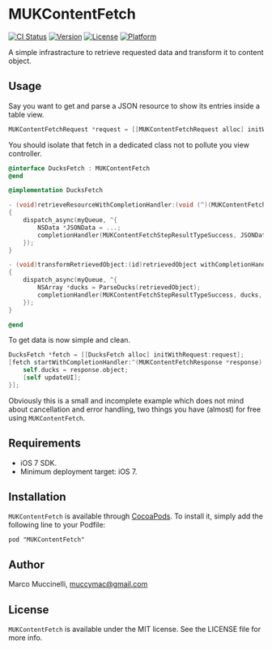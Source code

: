 # MUKContentFetch

[![CI Status](http://img.shields.io/travis/muccy/MUKContentFetch.svg?style=flat)](https://travis-ci.org/muccy/MUKContentFetch)
[![Version](https://img.shields.io/cocoapods/v/MUKContentFetch.svg?style=flat)](http://cocoadocs.org/docsets/MUKContentFetch)
[![License](https://img.shields.io/cocoapods/l/MUKContentFetch.svg?style=flat)](http://cocoadocs.org/docsets/MUKContentFetch)
[![Platform](https://img.shields.io/cocoapods/p/MUKContentFetch.svg?style=flat)](http://cocoadocs.org/docsets/MUKContentFetch)

A simple infrastracture to retrieve requested data and transform it to content object.

## Usage

Say you want to get and parse a JSON resource to show its entries inside a table view.

```objective-c
MUKContentFetchRequest *request = [[MUKContentFetchRequest alloc] initWithUserInfo:@{ MUKContentFetchRequestIntentUserInfoKey : MUKContentFetchRequestIntentOverwrite }];
```
	
You should isolate that fetch in a dedicated class not to pollute you view controller.

```objective-c
@interface DucksFetch : MUKContentFetch
@end

@implementation DucksFetch

- (void)retrieveResourceWithCompletionHandler:(void (^)(MUKContentFetchStepResultType resultType, id retrievedObject, NSError *error))completionHandler
{
	dispatch_async(myQueue, ^{
		NSData *JSONData = ...;
		completionHandler(MUKContentFetchStepResultTypeSuccess, JSONData, nil);
	});
}

- (void)transformRetrievedObject:(id)retrievedObject withCompletionHandler:(void (^)(MUKContentFetchStepResultType resultType, id transformedObject, NSError *error))completionHandler
{
	dispatch_async(myQueue, ^{
		NSArray *ducks = ParseDucks(retrievedObject);
		completionHandler(MUKContentFetchStepResultTypeSuccess, ducks, nil);
	});
}

@end
```
	
To get data is now simple and clean.

```objective-c
DucksFetch *fetch = [[DucksFetch alloc] initWithRequest:request];
[fetch startWithCompletionHandler:^(MUKContentFetchResponse *response) {
	self.ducks = response.object;
	[self updateUI];
}];
```
	
Obviously this is a small and incomplete example which does not mind about cancellation and error handling, two things you have (almost) for free using `MUKContentFetch`.

## Requirements

* iOS 7 SDK.
* Minimum deployment target: iOS 7.

## Installation

`MUKContentFetch` is available through [CocoaPods](http://cocoapods.org). To install
it, simply add the following line to your Podfile:

    pod "MUKContentFetch"

## Author

Marco Muccinelli, muccymac@gmail.com

## License

`MUKContentFetch` is available under the MIT license. See the LICENSE file for more info.
